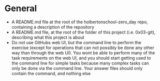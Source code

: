 # General
* A README.md file at the root of the holbertonschool-zero_day repo, containing a description of the repository
* A README.md file, at the root of the folder of this project (i.e. 0x03-git), describing what this project is about
* Do not use GitHubs web UI, but the command line to perform the exercise (except for operations that can not possibly be done any other way than through the web UI). You wont be able to perform many of the task requirements  on the web UI, and you should start getting used to the command line for simple tasks because many complex tasks can only be done via the command line.
  Your answer files should only contain the command, and nothing else